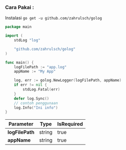 ### Cara Pakai :

Instalasi `go get -u github.com/zahrulsch/golog`

```go
package main

import (
    stdLog "log"

    "github.com/zahrulsch/golog"
)

func main() {
    logFilePath := "app.log"
    appName := "My App"

    log, err := golog.NewLogger(logFilePath, appName)
    if err != nil {
        stdLog.Fatal(err)
    }
    defer log.Sync()
    // contoh penggunaan
    log.Info("Ini info")
}

```

| Parameter       | Type   | IsRequired |
| --------------- | ------ | ---------- |
| **logFilePath** | string | true       |
| **appName**     | string | true       |
